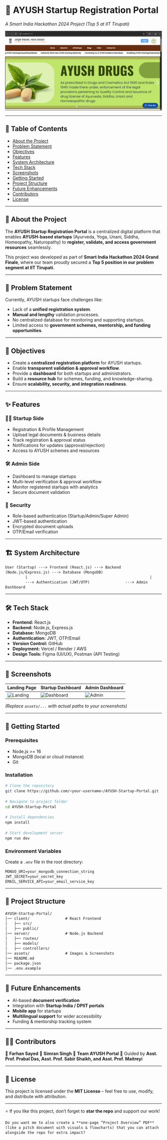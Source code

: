 # 🌿 AYUSH Startup Registration Portal  
*A Smart India Hackathon 2024 Project (Top 5 at IIT Tirupati)*  

![Project Banner](assets/banner.png) <!-- Replace with actual image path -->

---

## 📌 Table of Contents  
- [About the Project](#-about-the-project)  
- [Problem Statement](#-problem-statement)  
- [Objectives](#-objectives)  
- [Features](#-features)  
- [System Architecture](#-system-architecture)  
- [Tech Stack](#-tech-stack)  
- [Screenshots](#-screenshots)  
- [Getting Started](#-getting-started)  
- [Project Structure](#-project-structure)  
- [Future Enhancements](#-future-enhancements)  
- [Contributors](#-contributors)  
- [License](#-license)  

---

## 📖 About the Project  
The **AYUSH Startup Registration Portal** is a centralized digital platform that enables **AYUSH-based startups** (Ayurveda, Yoga, Unani, Siddha, Homeopathy, Naturopathy) to **register, validate, and access government resources** seamlessly.  

This project was developed as part of **Smart India Hackathon 2024 Grand Finale**, where our team proudly secured a **Top 5 position in our problem segment at IIT Tirupati**.  

---

## 🛑 Problem Statement  
Currently, AYUSH startups face challenges like:  
- Lack of a **unified registration system**.  
- **Manual and lengthy** validation processes.  
- No centralized database for monitoring and supporting startups.  
- Limited access to **government schemes, mentorship, and funding opportunities**.  

---

## 🎯 Objectives  
- Create a **centralized registration platform** for AYUSH startups.  
- Enable **transparent validation & approval workflow**.  
- Provide a **dashboard** for both startups and administrators.  
- Build a **resource hub** for schemes, funding, and knowledge-sharing.  
- Ensure **scalability, security, and integration readiness**.  

---

## ✨ Features  
### 👩‍💼 Startup Side  
- Registration & Profile Management  
- Upload legal documents & business details  
- Track registration & approval status  
- Notifications for updates (approval/rejection)  
- Access to AYUSH schemes and resources  

### 🛠️ Admin Side  
- Dashboard to manage startups  
- Multi-level verification & approval workflow  
- Monitor registered startups with analytics  
- Secure document validation  

### 🔐 Security  
- Role-based authentication (Startup/Admin/Super Admin)  
- JWT-based authentication  
- Encrypted document uploads  
- OTP/Email verification  

---

## 🏗 System Architecture  

```plaintext
User (Startup) ---> Frontend (React.js) ---> Backend (Node.js/Express.js) ---> Database (MongoDB)
         |                                                       |
         ---> Authentication (JWT/OTP)                ---> Admin Dashboard
````

---

## 🛠 Tech Stack

* **Frontend:** React.js
* **Backend:** Node.js, Express.js
* **Database:** MongoDB
* **Authentication:** JWT, OTP/Email
* **Version Control:** GitHub
* **Deployment:** Vercel / Render / AWS
* **Design Tools:** Figma (UI/UX), Postman (API Testing)

---

## 📸 Screenshots

| Landing Page                   | Startup Dashboard                          | Admin Dashboard                      |
| ------------------------------ | ------------------------------------------ | ------------------------------------ |
| ![Landing](assets/landing.png) | ![Dashboard](assets/startup_dashboard.png) | ![Admin](assets/admin_dashboard.png) |

*(Replace `assets/...` with actual paths to your screenshots)*

---

## 🚀 Getting Started

### Prerequisites

* Node.js >= 16
* MongoDB (local or cloud instance)
* Git

### Installation

```bash
# Clone the repository
git clone https://github.com/<your-username>/AYUSH-Startup-Portal.git

# Navigate to project folder
cd AYUSH-Startup-Portal

# Install dependencies
npm install

# Start development server
npm run dev
```

### Environment Variables

Create a `.env` file in the root directory:

```env
MONGO_URI=your_mongodb_connection_string
JWT_SECRET=your_secret_key
EMAIL_SERVICE_API=your_email_service_key
```

---

## 📂 Project Structure

```plaintext
AYUSH-Startup-Portal/
│── client/                # React Frontend
│   ├── src/
│   ├── public/
│── server/                # Node.js Backend
│   ├── routes/
│   ├── models/
│   ├── controllers/
│── assets/                # Images & Screenshots
│── README.md
│── package.json
│── .env.example
```

---

## 🔮 Future Enhancements

* AI-based **document verification**
* Integration with **Startup India / DPIIT portals**
* **Mobile app** for startups
* **Multilingual support** for wider accessibility
* Funding & mentorship tracking system

---

## 👨‍💻 Contributors

👤 **Farhan Sayed**
👤 **Simran Singh**
👤 **Team AYUSH Portal**
📌 Guided by **Asst. Prof. Prabal Das, Asst. Prof. Sabir Shaikh, and Asst. Prof. Maitreyi**

---

## 📜 License

This project is licensed under the **MIT License** – feel free to use, modify, and distribute with attribution.

---

⭐ If you like this project, don’t forget to **star the repo** and support our work!

```
Do you want me to also create a **one-page “Project Overview” PDF** (like a pitch document with visuals & flowcharts) that you can attach alongside the repo for extra impact?
```
